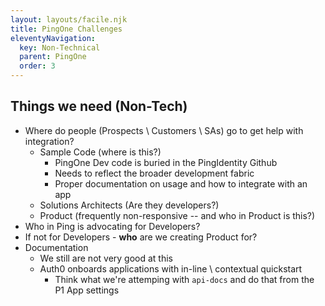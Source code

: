 ```yaml
---
layout: layouts/facile.njk
title: PingOne Challenges
eleventyNavigation:
  key: Non-Technical
  parent: PingOne
  order: 3
---
```


## Things we need (Non-Tech)
* Where do people (Prospects \ Customers \ SAs) go to get help with integration?
  * Sample Code (where is this?)
    * PingOne Dev code is buried in the PingIdentity Github
    * Needs to reflect the broader development fabric
    * Proper documentation on usage and how to integrate with an app
  * Solutions Architects (Are they developers?)
  * Product (frequently non-responsive -- and who in Product is this?)
* Who in Ping is advocating for Developers?
* If not for Developers - **who** are we creating Product for?
* Documentation
  * We still are not very good at this
  * Auth0 onboards applications with in-line \ contextual quickstart
    * Think what we're attemping with `api-docs` and do that from the P1 App settings